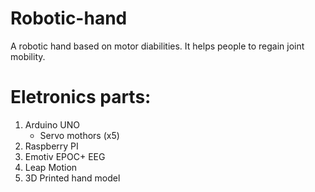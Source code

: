 # Robotic-hand
 A robotic hand based on motor diabilities. It helps people to regain joint mobility.
 
 # Eletronics parts:
 1. Arduino UNO
      - Servo mothors (x5) 
 2. Raspberry PI
 3. Emotiv EPOC+ EEG
 4. Leap Motion
 5. 3D Printed hand model
